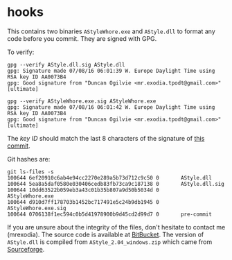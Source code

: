 # hooks

This contains two binaries `AStyleWhore.exe` and `AStyle.dll` to format any code before you commit. They are signed with GPG.

To verify:

```
gpg --verify AStyle.dll.sig AStyle.dll
gpg: Signature made 07/08/16 06:01:39 W. Europe Daylight Time using RSA key ID AA0073B4
gpg: Good signature from "Duncan Ogilvie <mr.exodia.tpodt@gmail.com>" [ultimate]

gpg --verify AStyleWhore.exe.sig AStyleWhore.exe
gpg: Signature made 07/08/16 06:01:42 W. Europe Daylight Time using RSA key ID AA0073B4
gpg: Good signature from "Duncan Ogilvie <mr.exodia.tpodt@gmail.com>" [ultimate]
```

The *key ID* should match the last 8 characters of the signature of [this commit](https://github.com/x64dbg/x64dbg/commit/c855c15fd79870312ea5b4a1fbf3cb0dd8ae6240).

Git hashes are:

```
git ls-files -s
100644 6ef20910c6ab4e94cc2270e289a5b73d712c9c50 0       AStyle.dll
100644 5ea8a5daf0580e030406cedb83fb73ca9c187138 0       AStyle.dll.sig
100644 10dd63522b059eb3a43c01b35b807a9d50b5034d 0       AStyleWhore.exe
100644 d910d7ff178703b1452bc717491e5c24b9db1945 0       AStyleWhore.exe.sig
100644 0706138f1ec594c0b5d41978900b9d45cd2d99d7 0       pre-commit
```

If you are unsure about the integrity of the files, don't hesitate to contact me (mrexodia). The source code is available at [BitBucket](https://bitbucket.org/mrexodia/astylewhore). The version of `AStyle.dll` is compiled from `AStyle_2.04_windows.zip` which came from [Sourceforge](https://sourceforge.net/projects/astyle/files/astyle/astyle%202.04/AStyle_2.04_windows.zip/download).